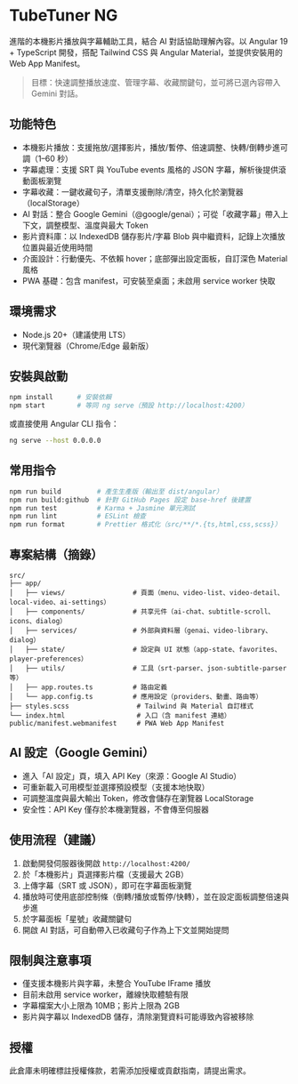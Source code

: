 # TubeTuner NG

進階的本機影片播放與字幕輔助工具，結合 AI 對話協助理解內容。以 Angular 19 + TypeScript 開發，搭配 Tailwind CSS 與 Angular Material，並提供安裝用的 Web App Manifest。

> 目標：快速調整播放速度、管理字幕、收藏關鍵句，並可將已選內容帶入 Gemini 對話。

## 功能特色

- 本機影片播放：支援拖放/選擇影片，播放/暫停、倍速調整、快轉/倒轉步進可調（1–60 秒）
- 字幕處理：支援 SRT 與 YouTube events 風格的 JSON 字幕，解析後提供滾動面板瀏覽
- 字幕收藏：一鍵收藏句子，清單支援刪除/清空，持久化於瀏覽器（localStorage）
- AI 對話：整合 Google Gemini（@google/genai）；可從「收藏字幕」帶入上下文，調整模型、溫度與最大 Token
- 影片資料庫：以 IndexedDB 儲存影片/字幕 Blob 與中繼資料，記錄上次播放位置與最近使用時間
- 介面設計：行動優先、不依賴 hover；底部彈出設定面板，自訂深色 Material 風格
- PWA 基礎：包含 manifest，可安裝至桌面；未啟用 service worker 快取

## 環境需求

- Node.js 20+（建議使用 LTS）
- 現代瀏覽器（Chrome/Edge 最新版）

## 安裝與啟動

```bash
npm install      # 安裝依賴
npm start        # 等同 ng serve（預設 http://localhost:4200）
```

或直接使用 Angular CLI 指令：

```bash
ng serve --host 0.0.0.0
```

## 常用指令

```bash
npm run build         # 產生生產版（輸出至 dist/angular）
npm run build:github  # 針對 GitHub Pages 設定 base-href 後建置
npm run test          # Karma + Jasmine 單元測試
npm run lint          # ESLint 檢查
npm run format        # Prettier 格式化（src/**/*.{ts,html,css,scss}）
```

## 專案結構（摘錄）

```
src/
├── app/
│   ├── views/                 # 頁面（menu、video-list、video-detail、local-video、ai-settings）
│   ├── components/            # 共享元件（ai-chat、subtitle-scroll、icons、dialog）
│   ├── services/              # 外部與資料層（genai、video-library、dialog）
│   ├── state/                 # 設定與 UI 狀態（app-state、favorites、player-preferences）
│   ├── utils/                 # 工具（srt-parser、json-subtitle-parser 等）
│   ├── app.routes.ts          # 路由定義
│   └── app.config.ts          # 應用設定（providers、動畫、路由等）
├── styles.scss                 # Tailwind 與 Material 自訂樣式
└── index.html                  # 入口（含 manifest 連結）
public/manifest.webmanifest     # PWA Web App Manifest
```

## AI 設定（Google Gemini）

- 進入「AI 設定」頁，填入 API Key（來源：Google AI Studio）
- 可重新載入可用模型並選擇預設模型（支援本地快取）
- 可調整溫度與最大輸出 Token，修改會儲存在瀏覽器 LocalStorage
- 安全性：API Key 僅存於本機瀏覽器，不會傳至伺服器

## 使用流程（建議）

1. 啟動開發伺服器後開啟 `http://localhost:4200/`
2. 於「本機影片」頁選擇影片檔（支援最大 2GB）
3. 上傳字幕（SRT 或 JSON），即可在字幕面板瀏覽
4. 播放時可使用底部控制條（倒轉/播放或暫停/快轉），並在設定面板調整倍速與步進
5. 於字幕面板「星號」收藏關鍵句
6. 開啟 AI 對話，可自動帶入已收藏句子作為上下文並開始提問

## 限制與注意事項

- 僅支援本機影片與字幕，未整合 YouTube IFrame 播放
- 目前未啟用 service worker，離線快取體驗有限
- 字幕檔案大小上限為 10MB；影片上限為 2GB
- 影片與字幕以 IndexedDB 儲存，清除瀏覽資料可能導致內容被移除

## 授權

此倉庫未明確標註授權條款，若需添加授權或貢獻指南，請提出需求。
